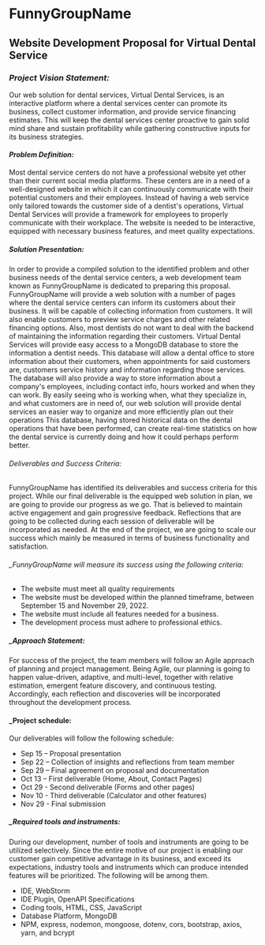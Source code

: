 # FunnyGroupName
## **Website Development Proposal for Virtual Dental Service**
### _Project Vision Statement:_
Our web solution for dental services, Virtual Dental Services, is an interactive platform where a dental services center
can promote its business, collect customer information, and provide service financing estimates. This will keep the 
dental services center proactive to gain solid mind share and sustain profitability while gathering constructive inputs 
for its business strategies.

#### _Problem Definition:_
Most dental service centers do not have a professional website yet other than their current social media platforms. 
These centers are in a need of a well-designed website in which it can continuously communicate with their potential 
customers and their employees. Instead of having a web service only tailored towards the customer side of a dentist's
operations, Virtual Dental Services will provide a framework for employees to properly communicate with their workplace.
The website is needed to be interactive, equipped with necessary business features, and meet quality expectations.
##### _Solution Presentation:_
In order to provide a compiled solution to the identified problem and other business needs of the dental service centers,
a web development team known as FunnyGroupName is dedicated to preparing this proposal. FunnyGroupName will provide a 
web solution with a number of pages where the dental service centers can inform its customers about their business. It 
will be capable of collecting information from customers. It will also enable customers to preview service charges and 
other related financing options.
Also, most dentists do not want to deal with the backend of maintaining the information regarding their customers.
Virtual Dental Services will provide easy access to a MongoDB database to store the information
a dentist needs. This database will allow a dental office to store information about their customers, when appointments
for said customers are, customers service history and information regarding those services. The database will also provide
a way to store information about a company's employees, including contact info, hours worked and when they can work. 
By easily seeing who is working when, what they specialize in, and what customers are in need of, our web solution 
will provide dental services an easier way to organize and more efficiently
plan out their operations
This database, having stored historical data on the dental operations that have been performed, can 
create real-time statistics on how the dental service is currently doing and how it could perhaps perform better.
###### _Deliverables and Success Criteria:_
FunnyGroupName has identified its deliverables and success criteria for this project. While our final deliverable is 
the equipped web solution in plan, we are going to provide our progress as we go. That is believed to maintain active 
engagement and gain progressive feedback. Reflections that are going to be collected during each session 
of deliverable will be incorporated as needed. At the end of the project, we are going to scale our success which 
mainly be measured in terms of business functionality and satisfaction.

###### _FunnyGroupName will measure its success using the following criteria:
*	The website must meet all quality requirements
*	The website must be developed within the planned timeframe, between September 15 and November 29, 2022.
*	The website must include all features needed for a business.
*	The development process must adhere to professional ethics.

##### _Approach Statement:
For success of the project, the team members will follow an Agile approach of planning and 
project management. Being Agile, our planning is going to happen value-driven, adaptive, and multi-level, together 
with relative estimation, emergent feature discovery, and continuous testing. Accordingly, each reflection and 
discoveries will be incorporated throughout the development process.
#### _Project schedule:
Our deliverables will follow the following schedule:
*	Sep 15 – Proposal presentation
*	Sep 22 – Collection of insights and reflections from team member
*	Sep 29 – Final agreement on proposal and documentation
*	Oct 13 – First deliverable (Home, About, Contact Pages)
*	Oct 29 - Second deliverable (Forms and other pages)
*	Nov 10 - Third deliverable (Calculator and other features)
*	Nov 29 - Final submission
##### _Required tools and instruments:
During our development, number of tools and instruments are going to be utilized selectively. Since the entire motive 
of our project is enabling our customer gain competitive advantage in its business, and exceed its expectations, 
industry tools and instruments which can produce intended features will be prioritized. The following will be among them.
*	IDE, WebStorm
*	IDE Plugin, OpenAPI Specifications
*	Coding tools, HTML, CSS, JavaScript
*	Database Platform, MongoDB
*	NPM, express, nodemon, mongoose, dotenv, cors, bootstrap, axios, yarn, and bcrypt